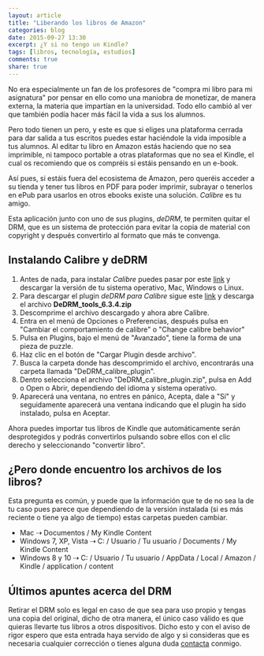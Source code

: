 ```yaml
---
layout: article
title: "Liberando los libros de Amazon"
categories: blog
date: 2015-09-27 13:30
excerpt: ¿Y si no tengo un Kindle?
tags: [libros, tecnología, estudios]
comments: true 
share: true 
---
```


No era especialmente un fan de los profesores de "compra mi libro para mi asignatura" por pensar en ello como una maniobra de monetizar, de manera externa, la materia que impartían en la universidad. Todo ello cambió al ver que también podía hacer más fácil la vida a sus los alumnos.

Pero todo tienen un pero, y este es que si eliges una plataforma cerrada para dar salida a tus escritos puedes estar haciéndole la vida imposible a tus alumnos. Al editar tu libro en Amazon estás haciendo que no sea imprimible, ni tampoco portable a otras plataformas que no sea el Kindle, el cual os recomiendo que os compréis si estáis pensando en un e-book.

Así pues, si estáis fuera del ecosistema de Amazon, pero queréis acceder a su tienda y tener tus libros en PDF para poder imprimir, subrayar o tenerlos en ePub para usarlos en otros ebooks existe una solución. *Calibre* es tu amigo.

Esta aplicación junto con uno de sus plugins, *deDRM*, te permiten quitar el DRM, que es un sistema de protección para evitar la copia de material con copyright y después convertirlo al formato que más te convenga. 

## Instalando Calibre y deDRM

1. Antes de nada, para instalar *Calibre* puedes pasar por este [link][calibre] y descargar la versión de tu sistema operativo, Mac, Windows o Linux.
2. Para descargar el plugin *deDRM para Calibre* sigue este [link][dedrm] y descarga el archivo **DeDRM_tools_6.3.4.zip**
3. Descomprime el archivo descargado y ahora abre Calibre.
4. Entra en el menú de Opciones o Preferencias, después pulsa en "Cambiar el comportamiento de calibre" o "Change calibre behavior"
5. Pulsa en Plugins, bajo el menú de "Avanzado", tiene la forma de una pieza de puzzle.
6. Haz clic en el botón de "Cargar Plugin desde archivo".
7. Busca la carpeta donde has descomprimido el archivo, encontrarás una carpeta llamada "DeDRM_calibre_plugin".
8. Dentro selecciona el archivo "DeDRM_calibre_plugin.zip", pulsa en Add o Open o Abrir, dependiendo del idioma y sistema operativo.
9. Aparecerá una ventana, no entres en pánico, Acepta, dale a "Sí" y seguidamente aparecerá una ventana indicando que el plugin ha sido instalado, pulsa en Aceptar.

Ahora puedes importar tus libros de Kindle que automáticamente serán desprotegidos y podrás convertirlos pulsando sobre ellos con el clic derecho y seleccionando "convertir libro".

## ¿Pero donde encuentro los archivos de los libros?

Esta pregunta es común, y puede que la información que te de no sea la de tu caso pues parece que dependiendo de la versión instalada (si es más reciente o tiene ya algo de tiempo) estas carpetas pueden cambiar.

- Mac ⇢ Documentos / My Kindle Content
- Windows 7, XP, Vista ⇢ C: / Usuario / Tu usuario / Documents / My Kindle Content
- Windows 8 y 10 ⇢ C: / Usuario / Tu usuario / AppData / Local / Amazon / Kindle / application / content

## Últimos apuntes acerca del DRM

Retirar el DRM solo es legal en caso de que sea para uso propio y tengas una copia del original, dicho de otra manera, el único caso válido es que quieras llevarte tus libros a otros dispositivos. Dicho esto y con el aviso de rigor espero que esta entrada haya servido de algo y si consideras que es necesaria cualquier corrección o tienes alguna duda [contacta][mail] conmigo.

[calibre]: http://calibre-ebook.com/download
[dedrm]: https://github.com/apprenticeharper/DeDRM_tools/releases/tag/v6.3.4
[mail]: mailto:jmartgod@enoughmind.com